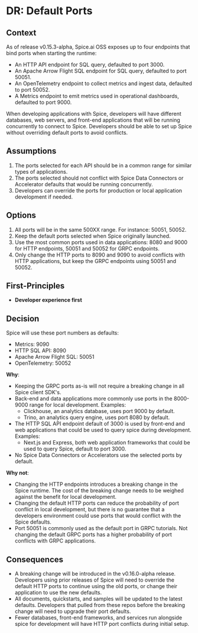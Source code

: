 # DR: Default Ports

## Context

As of release v0.15.3-alpha, Spice.ai OSS exposes up to four endpoints that bind ports when starting the runtime:

- An HTTP API endpoint for SQL query, defaulted to port 3000.
- An Apache Arrow Flight SQL endpoint for SQL query, defaulted to port 50051.
- An OpenTelemetry endpoint to collect metrics and ingest data, defaulted to port 50052.
- A Metrics endpoint to emit metrics used in operational dashboards, defaulted to port 9000.

When developing applications with Spice, developers will have different databases, web servers, and front-end applications that will be running concurrently to connect to Spice.  Developers should be able to set up Spice without overriding default ports to avoid conflicts.

## Assumptions

1. The ports selected for each API should be in a common range for similar types of applications.
2. The ports selected should not conflict with Spice Data Connectors or Accelerator defaults that would be running concurrently.
3. Developers can override the ports for production or local application development if needed.

## Options

1. All ports will be in the same 500XX range. For instance: 50051, 50052.
2. Keep the default ports selected when Spice originally launched.
3. Use the most common ports used in data applications: 8080 and 9000 for HTTP endpoints, 50051 and 50052 for GRPC endpoints.
4. Only change the HTTP ports to 8090 and 9090 to avoid conflicts with HTTP applications, but keep the GRPC endpoints using 50051 and 50052.

## First-Principles

- **Developer experience first**

## Decision

Spice will use these port numbers as defaults:

- Metrics: 9090
- HTTP SQL API: 8090
- Apache Arrow Flight SQL: 50051
- OpenTelemetry: 50052

**Why**:

- Keeping the GRPC ports as-is will not require a breaking change in all Spice client SDK's.
- Back-end and data applications more commonly use ports in the 8000-9000 range for local development.  Examples:
  - Clickhouse, an analytics database, uses port 9000 by default.  
  - Trino, an analytics query engine, uses port 8080 by default.
- The HTTP SQL API endpoint default of 3000 is used by front-end and web applications that could be used to query spice during development. Examples:
  - Next.js and Express, both web application frameworks that could be used to query Spice, default to port 3000.
- No Spice Data Connectors or Accelerators use the selected ports by default.

**Why not**:

- Changing the HTTP endpoints introduces a breaking change in the Spice runtime. The cost of the breaking change needs to be weighed against the benefit for local development.
- Changing the default HTTP ports can reduce the probability of port conflict in local development, but there is no guarantee that a developers environment could use ports that would conflict with the Spice defaults.
- Port 50051 is commonly used as the default port in GRPC tutorials. Not changing the default GRPC ports has a higher probability of port conflicts with GRPC applications.

## Consequences

- A breaking change will be introduced in the v0.16.0-alpha release.  Developers using prior releases of Spice will need to override the default HTTP ports to continue using the old ports, or change their application to use the new defaults.
- All documents, quickstarts, and samples will be updated to the latest defaults.  Developers that pulled from these repos before the breaking change will need to upgrade their port defaults.
- Fewer databases, front-end frameworks, and services run alongside spice for development will have HTTP port conflicts during initial setup.
